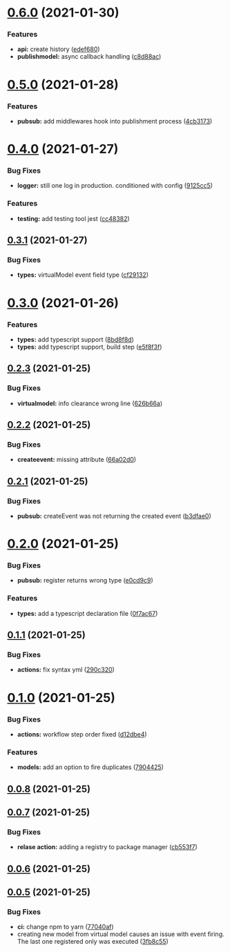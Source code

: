 # [0.6.0](https://github.com/event-store/event-store/compare/v0.5.0...v0.6.0) (2021-01-30)


### Features

* **api:** create history ([edef680](https://github.com/event-store/event-store/commit/edef680eadaf05dfb5710e4f091b76a7e441b781))
* **publishmodel:** async callback handling ([c8d88ac](https://github.com/event-store/event-store/commit/c8d88ac03d264d49c72b039f9903ffff4bde4485))



# [0.5.0](https://github.com/event-store/event-store/compare/v0.4.0...v0.5.0) (2021-01-28)


### Features

* **pubsub:** add middlewares hook into publishment process ([4cb3173](https://github.com/event-store/event-store/commit/4cb317304f085e4a96044881d15d66e47f5a9b32))



# [0.4.0](https://github.com/event-store/event-store/compare/v0.3.1...v0.4.0) (2021-01-27)


### Bug Fixes

* **logger:** still one log in production. conditioned with config ([9125cc5](https://github.com/event-store/event-store/commit/9125cc5cef4b1fefe20c677ae1f35810fad41fa8))


### Features

* **testing:** add testing tool jest ([cc48382](https://github.com/event-store/event-store/commit/cc483829eae1232d9f0d9024709459edddc614af))



## [0.3.1](https://github.com/event-store/event-store/compare/v0.3.0...v0.3.1) (2021-01-27)


### Bug Fixes

* **types:** virtualModel event field type ([cf29132](https://github.com/event-store/event-store/commit/cf29132564cc8d1f2411cda920be8a898ad254ad))



# [0.3.0](https://github.com/event-store/event-store/compare/v0.2.3...v0.3.0) (2021-01-26)


### Features

* **types:** add typescript support ([8bd8f8d](https://github.com/event-store/event-store/commit/8bd8f8dd90626aca7ac87f0cb787e96c24bdd5de))
* **types:** add typescript support, build step ([e5f8f3f](https://github.com/event-store/event-store/commit/e5f8f3f56e01e25d530c7ebd8c8071edb9138a8d))



## [0.2.3](https://github.com/event-store/event-store/compare/v0.2.2...v0.2.3) (2021-01-25)


### Bug Fixes

* **virtualmodel:** info clearance wrong line ([626b66a](https://github.com/event-store/event-store/commit/626b66ac7f3fbd3992fbd4ce6fc5af3a78a0dd89))



## [0.2.2](https://github.com/event-store/event-store/compare/v0.2.1...v0.2.2) (2021-01-25)


### Bug Fixes

* **createevent:** missing attribute ([66a02d0](https://github.com/event-store/event-store/commit/66a02d08c6236ac5d049522c93c2781e4e35f603))



## [0.2.1](https://github.com/event-store/event-store/compare/v0.2.0...v0.2.1) (2021-01-25)


### Bug Fixes

* **pubsub:** createEvent was not returning the created event ([b3dfae0](https://github.com/event-store/event-store/commit/b3dfae0919033c8bac4f95285ee7a3073cc76704))



# [0.2.0](https://github.com/event-store/event-store/compare/v0.1.1...v0.2.0) (2021-01-25)


### Bug Fixes

* **pubsub:** register returns wrong type ([e0cd9c9](https://github.com/event-store/event-store/commit/e0cd9c921352efb3f3b8d7c9993fffa657143e06))


### Features

* **types:** add a typescript declaration file ([0f7ac67](https://github.com/event-store/event-store/commit/0f7ac67de266d35573aa89bffa5bb165b2d04691))



## [0.1.1](https://github.com/event-store/event-store/compare/v0.1.0...v0.1.1) (2021-01-25)


### Bug Fixes

* **actions:** fix syntax yml ([290c320](https://github.com/event-store/event-store/commit/290c320df233b8d35ebeaeaa4cff08766ff12f6f))



# [0.1.0](https://github.com/event-store/event-store/compare/v0.0.8...v0.1.0) (2021-01-25)


### Bug Fixes

* **actions:** workflow step order fixed ([d12dbe4](https://github.com/event-store/event-store/commit/d12dbe4b00e29b60aade25f5177dacf2e5de9fd6))


### Features

* **models:** add an option to fire duplicates ([7904425](https://github.com/event-store/event-store/commit/79044257b4fd7b0b5f7233179be7c4637bbc3bb2))



## [0.0.8](https://github.com/event-store/event-store/compare/v0.0.7...v0.0.8) (2021-01-25)



## [0.0.7](https://github.com/event-store/event-store/compare/v0.0.6...v0.0.7) (2021-01-25)


### Bug Fixes

* **relase action:** adding a registry to package manager ([cb553f7](https://github.com/event-store/event-store/commit/cb553f76a33604752d88eec4824637a7171ee40b))



## [0.0.6](https://github.com/event-store/event-store/compare/v0.0.5...v0.0.6) (2021-01-25)



## [0.0.5](https://github.com/event-store/event-store/compare/3fb8c551e9784e82b2c41f07d3df87ade949509b...v0.0.5) (2021-01-25)


### Bug Fixes

* **ci:** change npm to yarn ([77040af](https://github.com/event-store/event-store/commit/77040af1878dc11f115f7fd6f0bce7286d279699))
* creating new model from virtual model causes an issue with event firing. The last one registered only was executed ([3fb8c55](https://github.com/event-store/event-store/commit/3fb8c551e9784e82b2c41f07d3df87ade949509b))



